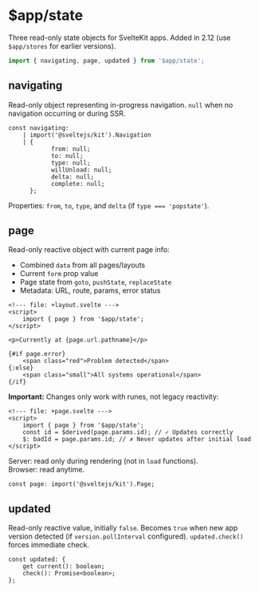 # $app/state

Three read-only state objects for SvelteKit apps. Added in 2.12 (use `$app/stores` for earlier versions).

```js
import { navigating, page, updated } from '$app/state';
```

## navigating

Read-only object representing in-progress navigation. `null` when no navigation occurring or during SSR.

```dts
const navigating:
	| import('@sveltejs/kit').Navigation
	| {
			from: null;
			to: null;
			type: null;
			willUnload: null;
			delta: null;
			complete: null;
	  };
```

Properties: `from`, `to`, `type`, and `delta` (if `type === 'popstate'`).

## page

Read-only reactive object with current page info:
- Combined `data` from all pages/layouts
- Current `form` prop value
- Page state from `goto`, `pushState`, `replaceState`
- Metadata: URL, route, params, error status

```svelte
<!--- file: +layout.svelte --->
<script>
	import { page } from '$app/state';
</script>

<p>Currently at {page.url.pathname}</p>

{#if page.error}
	<span class="red">Problem detected</span>
{:else}
	<span class="small">All systems operational</span>
{/if}
```

**Important:** Changes only work with runes, not legacy reactivity:

```svelte
<!--- file: +page.svelte --->
<script>
	import { page } from '$app/state';
	const id = $derived(page.params.id); // ✓ Updates correctly
	$: badId = page.params.id; // ✗ Never updates after initial load
</script>
```

Server: read only during rendering (not in `load` functions).  
Browser: read anytime.

```dts
const page: import('@sveltejs/kit').Page;
```

## updated

Read-only reactive value, initially `false`. Becomes `true` when new app version detected (if `version.pollInterval` configured). `updated.check()` forces immediate check.

```dts
const updated: {
	get current(): boolean;
	check(): Promise<boolean>;
};
```